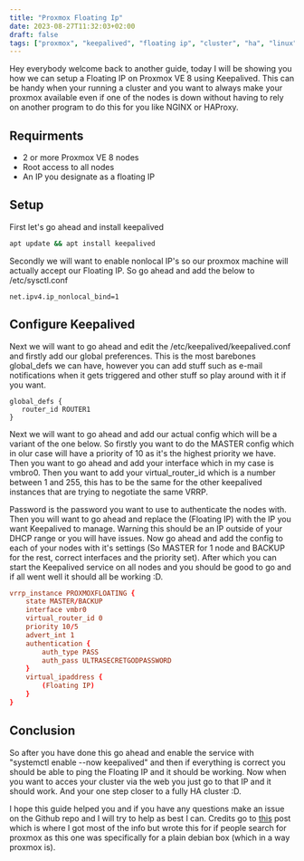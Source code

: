 ```yaml
---
title: "Proxmox Floating Ip"
date: 2023-08-27T11:32:03+02:00
draft: false
tags: ["proxmox", "keepalived", "floating ip", "cluster", "ha", "linux"]
---
```


Hey everybody welcome back to another guide, today I will be showing you how we can setup a Floating IP on Proxmox VE 8 using Keepalived. This can be handy when your running a cluster and you want to always make your proxmox available even if one of the nodes is down without having to rely on another program to do this for you like NGINX or HAProxy.

## Requirments

- 2 or more Proxmox VE 8 nodes
- Root access to all nodes
- An IP you designate as a floating IP

## Setup

First let's go ahead and install keepalived

```bash
apt update && apt install keepalived
```

Secondly we will want to enable nonlocal IP's so our proxmox machine will actually accept our Floating IP. So go ahead and add the below to /etc/sysctl.conf

```
net.ipv4.ip_nonlocal_bind=1
```

## Configure Keepalived

Next we will want to go ahead and edit the /etc/keepalived/keepalived.conf and firstly add our global preferences. This is the most barebones global_defs we can have, however you can add stuff such as e-mail notifications when it gets triggered and other stuff so play around with it if you want.

```
global_defs {
   router_id ROUTER1
}
```

Next we will want to go ahead and add our actual config which will be a variant of the one below. So firstly you want to do the MASTER config which in olur case will have a priority of 10 as it's the highest priority we have. Then you want to go ahead and add your interface which in my case is vmbro0. Then you want to add your virtual_router_id which is a number between 1 and 255, this has to be the same for the other keepalived instances that are trying to negotiate the same VRRP. 

Password is the password you want to use to authenticate the nodes with.
Then you will want to go ahead and replace the (Floating IP) with the IP you want Keepalived to manage. Warning this should be an IP outside of your DHCP range or you will have issues. Now go ahead and add the config to each of your nodes with it's settings (So MASTER for 1 node and BACKUP for the rest, correct interfaces and the priority set). After which you can start the Keepalived service on all nodes and you should be good to go and if all went well it should all be working :D.

```conf
vrrp_instance PROXMOXFLOATING {
    state MASTER/BACKUP
    interface vmbr0
    virtual_router_id 0 
    priority 10/5
    advert_int 1
    authentication {
        auth_type PASS
        auth_pass ULTRASECRETGODPASSWORD 
    }
    virtual_ipaddress {
        (Floating IP)
    }
}
```

## Conclusion

So after you have done this go ahead and enable the service with "systemctl enable --now keepalived" and then if everything is correct you should be able to ping the Floating IP and it should be working. Now when you want to acces your cluster via the web you just go to that IP and it should work. And your one step closer to a fully HA cluster :D. 

I hope this guide helped you and if you have any questions make an issue on the Github repo and I will try to help as best I can. Credits go to [this](https://blog.alexolivan.com/the-return-of-the-linux-router-from-pfsense-to-debian-part-4-from-carp-to-vrrp/) post which is where I got most of the info but wrote this for if people search for proxmox as this one was specifically for a plain debian box (which in a way proxmox is).
